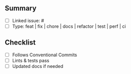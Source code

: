 ## Summary

- [ ] Linked issue: #
- [ ] Type: feat | fix | chore | docs | refactor | test | perf | ci

## Checklist
- [ ] Follows Conventional Commits
- [ ] Lints & tests pass
- [ ] Updated docs if needed
